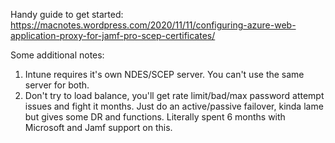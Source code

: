 Handy guide to get started:
https://macnotes.wordpress.com/2020/11/11/configuring-azure-web-application-proxy-for-jamf-pro-scep-certificates/

Some additional notes:
1. Intune requires it's own NDES/SCEP server. You can't use the same server for both.
2. Don't try to load balance, you'll get rate limit/bad/max password attempt issues and fight it months.
Just do an active/passive failover, kinda lame but gives some DR and functions. Literally spent 6 months with Microsoft and Jamf support on this.
